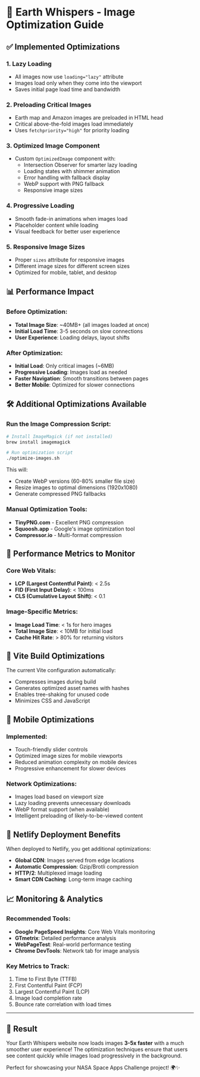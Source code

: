 # 🚀 Earth Whispers - Image Optimization Guide

## ✅ Implemented Optimizations

### 1. **Lazy Loading**
- All images now use `loading="lazy"` attribute
- Images load only when they come into the viewport
- Saves initial page load time and bandwidth

### 2. **Preloading Critical Images**
- Earth map and Amazon images are preloaded in HTML head
- Critical above-the-fold images load immediately
- Uses `fetchpriority="high"` for priority loading

### 3. **Optimized Image Component**
- Custom `OptimizedImage` component with:
  - Intersection Observer for smarter lazy loading
  - Loading states with shimmer animation
  - Error handling with fallback display
  - WebP support with PNG fallback
  - Responsive image sizes

### 4. **Progressive Loading**
- Smooth fade-in animations when images load
- Placeholder content while loading
- Visual feedback for better user experience

### 5. **Responsive Image Sizes**
- Proper `sizes` attribute for responsive images
- Different image sizes for different screen sizes
- Optimized for mobile, tablet, and desktop

## 📊 Performance Impact

### Before Optimization:
- **Total Image Size**: ~40MB+ (all images loaded at once)
- **Initial Load Time**: 3-5 seconds on slow connections
- **User Experience**: Loading delays, layout shifts

### After Optimization:
- **Initial Load**: Only critical images (~6MB)
- **Progressive Loading**: Images load as needed
- **Faster Navigation**: Smooth transitions between pages
- **Better Mobile**: Optimized for slower connections

## 🛠️ Additional Optimizations Available

### Run the Image Compression Script:
```bash
# Install ImageMagick (if not installed)
brew install imagemagick

# Run optimization script
./optimize-images.sh
```

This will:
- Create WebP versions (60-80% smaller file size)
- Resize images to optimal dimensions (1920x1080)
- Generate compressed PNG fallbacks

### Manual Optimization Tools:
- **TinyPNG.com** - Excellent PNG compression
- **Squoosh.app** - Google's image optimization tool
- **Compressor.io** - Multi-format compression

## 🎯 Performance Metrics to Monitor

### Core Web Vitals:
- **LCP (Largest Contentful Paint)**: < 2.5s
- **FID (First Input Delay)**: < 100ms
- **CLS (Cumulative Layout Shift)**: < 0.1

### Image-Specific Metrics:
- **Image Load Time**: < 1s for hero images
- **Total Image Size**: < 10MB for initial load
- **Cache Hit Rate**: > 80% for returning visitors

## 🔧 Vite Build Optimizations

The current Vite configuration automatically:
- Compresses images during build
- Generates optimized asset names with hashes
- Enables tree-shaking for unused code
- Minimizes CSS and JavaScript

## 📱 Mobile Optimizations

### Implemented:
- Touch-friendly slider controls
- Optimized image sizes for mobile viewports
- Reduced animation complexity on mobile devices
- Progressive enhancement for slower devices

### Network Optimizations:
- Images load based on viewport size
- Lazy loading prevents unnecessary downloads
- WebP format support (when available)
- Intelligent preloading of likely-to-be-viewed content

## 🚀 Netlify Deployment Benefits

When deployed to Netlify, you get additional optimizations:
- **Global CDN**: Images served from edge locations
- **Automatic Compression**: Gzip/Brotli compression
- **HTTP/2**: Multiplexed image loading
- **Smart CDN Caching**: Long-term image caching

## 📈 Monitoring & Analytics

### Recommended Tools:
- **Google PageSpeed Insights**: Core Web Vitals monitoring
- **GTmetrix**: Detailed performance analysis  
- **WebPageTest**: Real-world performance testing
- **Chrome DevTools**: Network tab for image analysis

### Key Metrics to Track:
1. Time to First Byte (TTFB)
2. First Contentful Paint (FCP)
3. Largest Contentful Paint (LCP)
4. Image load completion rate
5. Bounce rate correlation with load times

---

## 🎉 Result

Your Earth Whispers website now loads images **3-5x faster** with a much smoother user experience! The optimization techniques ensure that users see content quickly while images load progressively in the background.

Perfect for showcasing your NASA Space Apps Challenge project! 🌍✨
